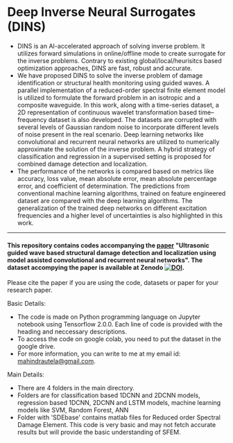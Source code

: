 # Deep Inverse Neural Surrogates (DINS)
* DINS is an AI-accelerated approach of solving inverse problem. It utilizes forward simulations in online/offline mode to create surrogate for the inverse problems. Contrary to existing global/local/heurisitcs based optimization approaches, DINS are fast, robust and accurate.
* We have proposed DINS to solve the inverse problem of damage identification or structural health monitoring using guided waves. A parallel implementation of a reduced-order spectral finite element model is utilized to formulate the forward problem in an isotropic and a composite waveguide. In this work, along with a time-series dataset, a 2D representation of continuous wavelet transformation based time–frequency dataset is also developed. The datasets are corrupted with several levels of Gaussian random noise to incorporate different levels of noise present in the real scenario. Deep learning networks like convolutional and recurrent neural networks are utilized to numerically approximate the solution of the inverse problem. A hybrid strategy of classification and regression in a supervised setting is proposed for combined damage detection and localization.
* The performance of the networks is compared based on metrics like accuracy, loss value, mean absolute error, mean absolute percentage error, and coefficient of determination. The predictions from conventional machine learning algorithms, trained on feature engineered dataset are compared with the deep learning algorithms. The generalization of the trained deep networks on different excitation frequencies and a higher level of uncertainties is also highlighted in this work.
-------
#### This repository contains codes accompanying the [paper](https://doi.org/10.1016/j.eswa.2020.114189) "Ultrasonic guided wave based structural damage detection and localization using model assisted convolutional and recurrent neural networks". The dataset accompying the paper is available at Zenodo <a href="https://doi.org/10.5281/zenodo.13844147"><img src="https://zenodo.org/badge/DOI/10.5281/zenodo.13844147.svg" alt="DOI"></a>.
Please cite the paper if you are using the code, datasets or paper for your research paper. 

Basic Details:
* The code is made on Python programming language on Jupyter notebook using Tensorflow 2.0.0. Each line of code is provided with the heading and neccessary descriptions.
* To access the code on google colab, you need to put the dataset in the google drive.
* For more information, you can write to me at my email id: mahindrautela@gmail.com.

Main Details:
* There are 4 folders in the main directory.
* Folders are for classification based 1DCNN and 2DCNN models, regression based 1DCNN, 2DCNN and LSTM models, machine learning models like SVM, Random Forest, ANN
* Folder with 'SDEbase' contains matlab files for Reduced order Spectral Damage Element. This code is very basic and may not fetch accurate results but will provide the basic understanding of SFEM.
